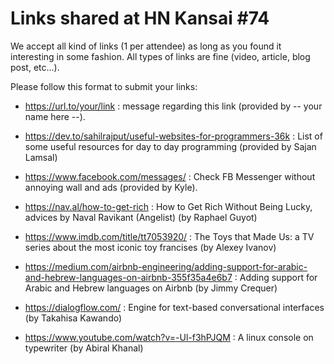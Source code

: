 Links shared at HN Kansai #74
=============================

We accept all kind of links (1 per attendee) as long as you found it interesting in some fashion. All types of links are fine (video, article, blog post, etc...). 

Please follow this format to submit your links:
- https://url.to/your/link : message regarding this link (provided by -- your name here --).

- https://dev.to/sahilrajput/useful-websites-for-programmers-36k : List of some useful resources for day to day programming (provided by Sajan Lamsal)
- https://www.facebook.com/messages/ : Check FB Messenger without annoying wall and ads (provided by Kyle).
- https://nav.al/how-to-get-rich : How to Get Rich Without Being Lucky, advices by Naval Ravikant (Angelist) (by Raphael Guyot)
- https://www.imdb.com/title/tt7053920/ : The Toys that Made Us: a TV series about the most iconic toy francises (by Alexey Ivanov)
- https://medium.com/airbnb-engineering/adding-support-for-arabic-and-hebrew-languages-on-airbnb-355f35a4e6b7 : Adding support for Arabic and Hebrew languages on Airbnb (by Jimmy Crequer)
- https://dialogflow.com/ :  Engine for text-based conversational interfaces (by Takahisa Kawando)
- https://www.youtube.com/watch?v=-Ul-f3hPJQM : A linux console on typewriter (by Abiral Khanal)
